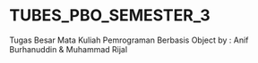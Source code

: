 # TUBES_PBO_SEMESTER_3
Tugas Besar Mata Kuliah Pemrograman Berbasis Object by : Anif Burhanuddin &amp; Muhammad Rijal
